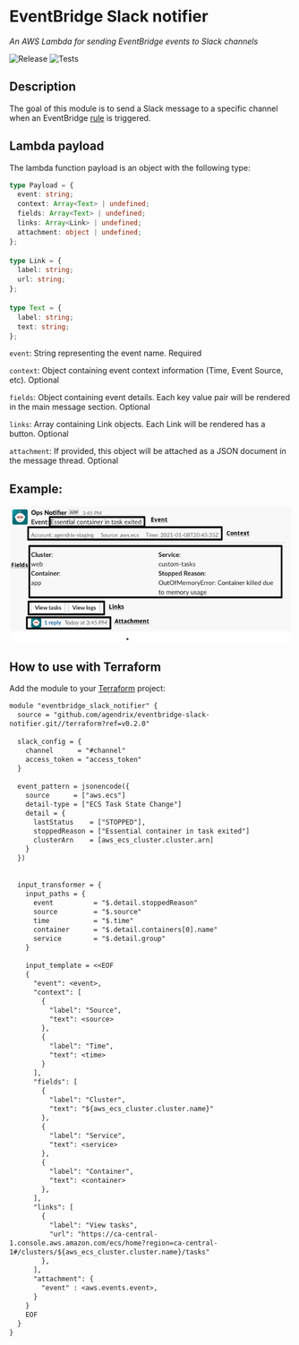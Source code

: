 # EventBridge Slack notifier

_An AWS Lambda for sending EventBridge events to Slack channels_

![Release](https://github.com/agendrix/eventbridge-slack-notifier/workflows/Release/badge.svg) ![Tests](https://github.com/agendrix/eventbridge-slack-notifier/workflows/Tests/badge.svg?branch=main)

## Description

The goal of this module is to send a Slack message to a specific channel when an EventBridge [rule](https://docs.aws.amazon.com/eventbridge/latest/userguide/create-eventbridge-rule.html) is triggered.

## Lambda payload

The lambda function payload is an object with the following type:

```ts
type Payload = {
  event: string;
  context: Array<Text> | undefined;
  fields: Array<Text> | undefined;
  links: Array<Link> | undefined;
  attachment: object | undefined;
};

type Link = {
  label: string;
  url: string;
};

type Text = {
  label: string;
  text: string;
};
```

`event`: String representing the event name. Required

`context`: Object containing event context information (Time, Event Source, etc). Optional

`fields`: Object containing event details. Each key value pair will be rendered in the main message section. Optional

`links`: Array containing Link objects. Each Link will be rendered has a button. Optional

`attachment`: If provided, this object will be attached as a JSON document in the message thread. Optional

## Example:

![Example](./Example.png)

## How to use with Terraform

Add the module to your [Terraform](https://www.terraform.io/) project:

```HCL
module "eventbridge_slack_notifier" {
  source = "github.com/agendrix/eventbridge-slack-notifier.git//terraform?ref=v0.2.0"

  slack_config = {
    channel      = "#channel"
    access_token = "access_token"
  }

  event_pattern = jsonencode({
    source      = ["aws.ecs"]
    detail-type = ["ECS Task State Change"]
    detail = {
      lastStatus    = ["STOPPED"],
      stoppedReason = ["Essential container in task exited"]
      clusterArn    = [aws_ecs_cluster.cluster.arn]
    }
  })


  input_transformer = {
    input_paths = {
      event          = "$.detail.stoppedReason"
      source         = "$.source"
      time           = "$.time"
      container      = "$.detail.containers[0].name"
      service        = "$.detail.group"
    }

    input_template = <<EOF
    {
      "event": <event>,
      "context": [
        {
          "label": "Source",
          "text": <source>
        },
        {
          "label": "Time",
          "text": <time>
        }
      ],
      "fields": [
        {
          "label": "Cluster",
          "text": "${aws_ecs_cluster.cluster.name}"
        },
        {
          "label": "Service",
          "text": <service>
        },
        {
          "label": "Container",
          "text": <container>
        },
      ],
      "links": [
        {
          "label": "View tasks",
          "url": "https://ca-central-1.console.aws.amazon.com/ecs/home?region=ca-central-1#/clusters/${aws_ecs_cluster.cluster.name}/tasks"
        },
      ],
      "attachment": {
        "event" : <aws.events.event>,
      }
    }
    EOF
  }
}
```
